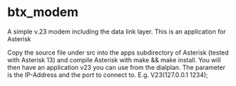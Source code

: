 # btx_modem
A simple v.23 modem including the data link layer. This is an application for Asterisk


Copy the source file under src into the apps subdirectory of Asterisk (tested with Asterisk 13) and compile Asterisk with make && make install. You will then have an application v23 you can use from the dialplan. The parameter is the IP-Address and the port to connect to. E.g. V23(127.0.0.1 1234);
